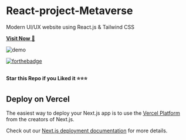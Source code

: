 ﻿# React-project-Metaverse
 
Modern UI/UX website using React.js & Tailwind CSS

<a href="https://hoooooobank.onrender.com" target="_blank">**Visit Now** 🚀</a>

![demo](https://user-images.githubusercontent.com/73272797/216071369-857e89d8-014f-45fa-967d-7579055ab10b.png)


[![forthebadge](https://forthebadge.com/images/badges/built-with-love.svg)](https://forthebadge.com)


##

   **Star this Repo if you Liked it ⭐⭐⭐**


## Deploy on Vercel

The easiest way to deploy your Next.js app is to use the [Vercel Platform](https://vercel.com/new?utm_medium=default-template&filter=next.js&utm_source=create-next-app&utm_campaign=create-next-app-readme) from the creators of Next.js.

Check out our [Next.js deployment documentation](https://nextjs.org/docs/deployment) for more details.
